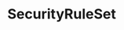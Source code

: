 #  SecurityRuleSet

<api-schema openapi-path="../../../api-specs/swagger-otr-api.json" name="SecurityRuleSet"/>